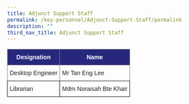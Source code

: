 ```yaml
---
title: Adjunct Support Staff
permalink: /key-personnel/Adjunct-Support-Staff/permalink
description: ""
third_nav_title: Adjunct Support Staff
---
```

<style type="text/css">
.tg  {border-collapse:collapse;border-spacing:0;}
.tg td{border-color:black;border-style:solid;border-width:1px;font-family:Arial, sans-serif;font-size:14px;
  overflow:hidden;padding:10px 5px;word-break:normal;}
.tg th{border-color:black;border-style:solid;border-width:1px;font-family:Arial, sans-serif;font-size:14px;
  font-weight:normal;overflow:hidden;padding:10px 5px;word-break:normal;}
.tg .tg-ygxi{background-color:#27287B;border-color:inherit;color:#FFF;font-weight:bold;text-align:center;vertical-align:top}
.tg .tg-pfgq{border-color:inherit;color:#222;text-align:left;vertical-align:top}
.tg .tg-brl1{color:#222;text-align:left;vertical-align:top}
</style>
<table class="tg">
<thead>
  <tr>
    <th class="tg-ygxi">Designation</th>
    <th class="tg-ygxi">Name</th>
  </tr>
</thead>
<tbody>
  <tr>
    <td class="tg-pfgq">Desktop Engineer </td>
    <td class="tg-pfgq">Mr Tan Eng Lee</td>
  </tr>
  <tr>
    <td class="tg-brl1">Librarian</td>
    <td class="tg-brl1">Mdm Noraisah Bte Khair</td>
  </tr>
</tbody>
</table>
